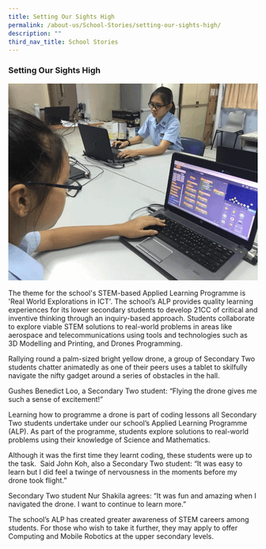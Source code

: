 ```yaml
---
title: Setting Our Sights High
permalink: /about-us/School-Stories/setting-our-sights-high/
description: ""
third_nav_title: School Stories
---
```

### Setting Our Sights High
![](/images/drone%20gif.gif)

The theme for the school's STEM-based Applied Learning Programme is 'Real World Explorations in ICT'. The school’s ALP provides quality learning experiences for its lower secondary students to develop 21CC of critical and inventive thinking through an inquiry-based approach. Students collaborate to explore viable STEM solutions to real-world problems in areas like aerospace and telecommunications using tools and technologies such as 3D Modelling and Printing, and Drones Programming.

Rallying round a palm-sized bright yellow drone, a group of Secondary Two students chatter animatedly as one of their peers uses a tablet to skilfully navigate the nifty gadget around a series of obstacles in the hall. 

Gushes Benedict Loo, a Secondary Two student: “Flying the drone gives me such a sense of excitement!” 

Learning how to programme a drone is part of coding lessons all Secondary Two students undertake under our school’s Applied Learning Programme (ALP). As part of the programme, students explore solutions to real-world problems using their knowledge of Science and Mathematics.

Although it was the first time they learnt coding, these students were up to the task.  Said John Koh, also a Secondary Two student: “It was easy to learn but I did feel a twinge of nervousness in the moments before my drone took flight.”  

Secondary Two student Nur Shakila agrees: “It was fun and amazing when I navigated the drone. I want to continue to learn more.”

The school’s ALP has created greater awareness of STEM careers among students. For those who wish to take it further, they may apply to offer Computing and Mobile Robotics at the upper secondary levels.